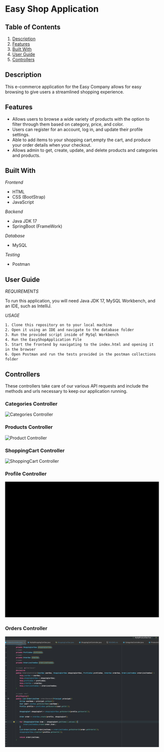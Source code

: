 # Easy Shop Application



## Table of Contents

1. [Description](#Description)
2. [Features](#features)
3. [Built With](#built-with)
3. [User Guide](#user-guide)
4. [Controllers](#controllers)


## Description

This e-commerce application for the Easy Company allows for easy browsing to give users a streamlined shopping experience.


## Features

- Allows users to browse a wide variety of products with the option to filter through them based on category, price, and color.
- Users can register for an account, log in, and update their profile settings.
- Able to add items to your shopping cart,empty the cart, and produce your order details when your checkout.
- Allows admin to get, create, update, and delete products and categories and products.

## Built With
_Frontend_

- HTML
- CSS (BootStrap)
- JavaScript

_Backend_
- Java JDK 17
- SpringBoot (FrameWork)

_Database_

- MySQL

_Testing_
- Postman


## User Guide

_REQUIREMENTS_

To run this application, you will need Java JDK 17, MySQL Workbench, and an IDE, such as IntelliJ.



_USAGE_

    1. Clone this repository on to your local machine
    2. Open it using an IDE and navigate to the database folder
    3. Run the provided script inside of MySql Workbench
    4. Run the EasyShopApplication File
    5. Start the frontend by navigating to the index.html and opening it in the browser
    6. Open Postman and run the tests provided in the postman collections folder

## Controllers
These controllers take care of our various API requests and include the methods and urls necessary to keep our application running.
### Categories Controller
![Categories Controller](readmeimages/CategoryController.gif)
### Products Controller
![Product Controller](readmeimages/ProductController.gif)
### ShoppingCart Controller
![ShoppingCart Controller](readmeimages/ShoppingCartController.gif)
### Profile Controller
![Profile Controller](readmeimages/ProfileController.gif)
### Orders Controller
![Orders Controller](readmeimages/OrdersController.gif)



